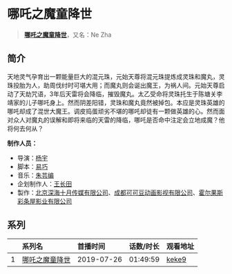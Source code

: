 # 哪吒之魔童降世


> <u>**[哪吒之魔童降世](http://bgm.tv/subject/231261)**</u>，又名：Ne Zha

## 简介


天地灵气孕育出一颗能量巨大的混元珠，元始天尊将混元珠提炼成灵珠和魔丸，灵珠投胎为人，助周伐纣时可堪大用；而魔丸则会诞出魔王，为祸人间。元始天尊启动了天劫咒语，3年后天雷将会降临，摧毁魔丸。太乙受命将灵珠托生于陈塘关李靖家的儿子哪吒身上。然而阴差阳错，灵珠和魔丸竟然被掉包。本应是灵珠英雄的哪吒却成了混世大魔王。调皮捣蛋顽劣不堪的哪吒却徒有一颗做英雄的心。然而面对众人对魔丸的误解和即将来临的天雷的降临，哪吒是否命中注定会立地成魔？他将何去何从？

**制作人员：**
- 导演：[杨宇](http://bgm.tv/person/35233)
- 脚本：[易巧](http://bgm.tv/person/57837)
- 音乐：[朱芸编](http://bgm.tv/person/39675)
- 企划制作人：[王长田](http://bgm.tv/person/57836)
- 製作：[北京深海十月传媒有限公司](http://bgm.tv/person/35130)、[成都可可豆动画影视有限公司](http://bgm.tv/person/35129)、[霍尔果斯彩条屋影业有限公司](http://bgm.tv/person/32142)



## 系列

|     | 系列名     | 首播时间       | 话数/时长    | 观看地址                                                  |
| :-- | :------ | :--------- | :------- | :---------------------------------------------------- |
| 1   |[哪吒之魔童降世](https://bgm.tv/subject/231261)| 2019-07-26 | 01:49:59 | [keke9](https://www.keke9.app/play/9294-4-57496.html) |

